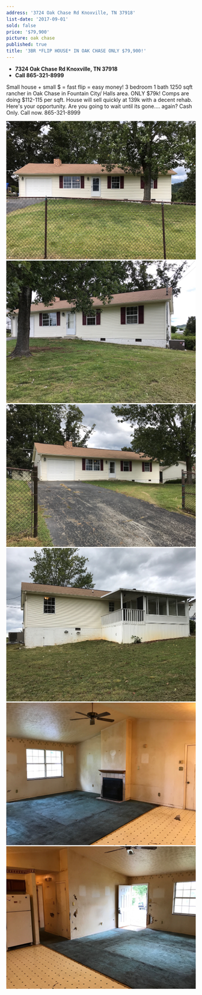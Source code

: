 ```yaml
---
address: '3724 Oak Chase Rd Knoxville, TN 37918'
list-date: '2017-09-01'
sold: false
price: '$79,900'
picture: oak chase
published: true
title: '3BR *FLIP HOUSE* IN OAK CHASE ONLY $79,900!'
---
```



* **7324 Oak Chase Rd Knoxville, TN 37918**
* **Call 865-321-8999**

Small house + small $ = fast flip = easy money! 3 bedroom 1 bath 1250 sqft rancher in Oak Chase in Fountain City/ Halls area. ONLY $79k! Comps are doing $112-115 per sqft. House will sell quickly at 139k with a decent rehab. Here's your opportunity. Are you going to wait until its gone…. again? Cash Only. Call now. 865-321-8999

![](/uploads/versions/1-2---x----3000-2183x---.JPG)![](/uploads/versions/2-1---x----3000-2250x---.JPG)![](/uploads/versions/2a-2---x----3000-2250x---.JPG)![](/uploads/versions/6-1---x----3000-2423x---.JPG)![](/uploads/versions/10-1---x----3000-2250x---.JPG)![](/uploads/versions/11-1---x----3000-2250x---.JPG)